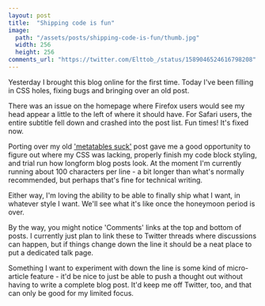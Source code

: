 ```yaml
---
layout: post
title:  "Shipping code is fun"
image:
  path: "/assets/posts/shipping-code-is-fun/thumb.jpg"
  width: 256
  height: 256
comments_url: "https://twitter.com/Elttob_/status/1589046524616798208"
---
```

Yesterday I brought this blog online for the first time. Today I've been filling
in CSS holes, fixing bugs and bringing over an old post.

There was an issue on the homepage where Firefox users would see my head appear
a little to the left of where it should have. For Safari users, the entire
subtitle fell down and crashed into the post list. Fun times! It's fixed now.

Porting over my old ['metatables suck'](/2022/10/06/metatables-suck.html) post
gave me a good opportunity to figure out where my CSS was lacking, properly
finish my code block styling, and trial run how longform blog posts look. At the
moment I'm currently running about 100 characters per line - a bit longer than
what's normally recommended, but perhaps that's fine for technical writing.

Either way, I'm loving the ability to be able to finally ship what I want, in
whatever style I want. We'll see what it's like once the honeymoon period is
over.

By the way, you might notice 'Comments' links at the top and bottom of posts. I
currently just plan to link these to Twitter threads where discussions can
happen, but if things change down the line it should be a neat place to put a
dedicated talk page.

Something I want to experiment with down the line is some kind of micro-article
feature - it'd be nice to just be able to push a thought out without having to
write a complete blog post. It'd keep me off Twitter, too, and that can only be
good for my limited focus.